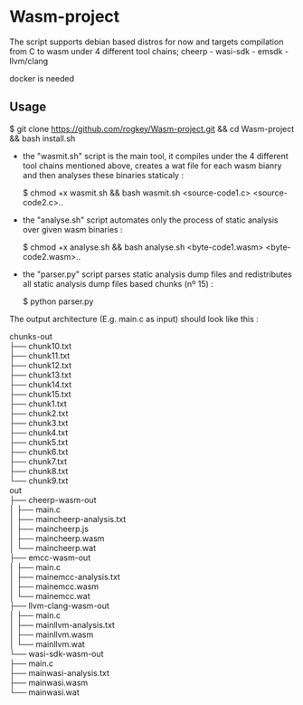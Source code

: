 # Wasm-project

The script supports debian based distros for now and targets compilation from C to wasm under 4 different tool chains; cheerp - wasi-sdk - emsdk - llvm/clang 

docker is needed

## Usage

$ git clone https://github.com/rogkey/Wasm-project.git && cd Wasm-project && bash install.sh   

- the "wasmit.sh" script is the main tool, it compiles under the 4 different tool chains mentioned above, creates a wat file for each wasm bianry and then analyses these binaries staticaly : 
    
    $ chmod +x wasmit.sh && bash wasmit.sh <source-code1.c> <source-code2.c>..

- the "analyse.sh" script automates only the process of static analysis over given wasm binaries :
    
    $ chmod +x analyse.sh && bash analyse.sh <byte-code1.wasm> <byte-code2.wasm>..

- the "parser.py" script parses static analysis dump files and redistributes all static analysis dump files based chunks (nº 15) :

    $ python parser.py

The output architecture (E.g. main.c as input) should look like this :  

chunks-out  
├── chunk10.txt  
├── chunk11.txt  
├── chunk12.txt  
├── chunk13.txt  
├── chunk14.txt  
├── chunk15.txt  
├── chunk1.txt  
├── chunk2.txt  
├── chunk3.txt  
├── chunk4.txt  
├── chunk5.txt  
├── chunk6.txt  
├── chunk7.txt  
├── chunk8.txt  
└── chunk9.txt  
out  
├── cheerp-wasm-out  
│   ├── main.c  
│   ├── maincheerp-analysis.txt  
│   ├── maincheerp.js  
│   ├── maincheerp.wasm  
│   └── maincheerp.wat  
├── emcc-wasm-out  
│   ├── main.c  
│   ├── mainemcc-analysis.txt  
│   ├── mainemcc.wasm  
│   └── mainemcc.wat  
├── llvm-clang-wasm-out  
│   ├── main.c  
│   ├── mainllvm-analysis.txt  
│   ├── mainllvm.wasm  
│   └── mainllvm.wat  
└── wasi-sdk-wasm-out  
    ├── main.c  
    ├── mainwasi-analysis.txt  
    ├── mainwasi.wasm  
    └── mainwasi.wat  